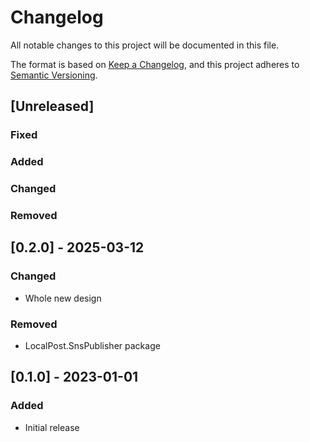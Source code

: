 # Changelog

All notable changes to this project will be documented in this file.

The format is based on [Keep a Changelog](https://keepachangelog.com/en/1.1.0/),
and this project adheres to [Semantic Versioning](https://semver.org/spec/v2.0.0.html).

## [Unreleased]

### Fixed

### Added

### Changed

### Removed

## [0.2.0] - 2025-03-12

### Changed

- Whole new design

### Removed

- LocalPost.SnsPublisher package

## [0.1.0] - 2023-01-01

### Added

- Initial release
